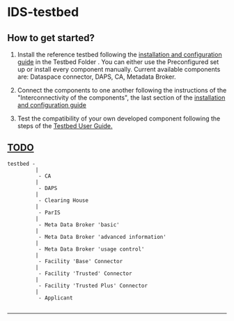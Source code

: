 # IDS-testbed

## How to get started?

1. Install the reference testbed following the [installation and configuration guide](./README.md) in the Testbed Folder . You can either use the Preconfigured set up or install every component manually. Current available components are: Dataspace connector, DAPS, CA, Metadata Broker.

2. Connect the components to one another following the instructions of the "Interconnectivity of the components", the last section of the [installation and configuration guide](./README.md)

3. Test the compatibility of your own developed component following the steps of the [Testbed User Guide.](https://github.com/International-Data-Spaces-Association/IDS-testbed/blob/master/Testbed/TestbedUserGuide.md)

## [TODO](./TODO.md)

```
testbed -
         |
          - CA
         |
          - DAPS
         |
          - Clearing House          
         |
          - ParIS
         |
          - Meta Data Broker 'basic'
         |
          - Meta Data Broker 'advanced information'
         |
          - Meta Data Broker 'usage control'          
         |
          - Facility 'Base' Connector
         |
          - Facility 'Trusted' Connector 
         |
          - Facility 'Trusted Plus' Connector
         |
          - Applicant          
          
```

---
